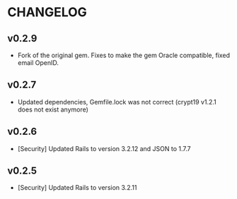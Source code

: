 # CHANGELOG

## v0.2.9

* Fork of the original gem. Fixes to make the gem Oracle compatible, fixed email OpenID.

## v0.2.7

* Updated dependencies, Gemfile.lock was not correct (crypt19 v1.2.1 does not exist anymore)

## v0.2.6

* [Security] Updated Rails to version 3.2.12 and JSON to 1.7.7

## v0.2.5

* [Security] Updated Rails to version 3.2.11
